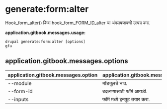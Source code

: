 # generate:form:alter
Hook_form_alter() किंवा hook_form_FORM_ID_alter चा अंमलबजावणी उत्पन्न करा.

**application.gitbook.messages.usage:**
```
drupal generate:form:alter [options]
gfa
```

## application.gitbook.messages.options
application.gitbook.messages.option | application.gitbook.messages.details
-------|-------------
--module | मॉड्यूलचे नाव.
--form-id | बदलण्यासाठी फॉर्म आयडी.
--inputs | फॉर्म मध्ये इनपुट तयार करा.
